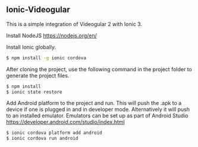 ## Ionic-Videogular

This is a simple integration of Videogular 2 with Ionic 3.

Install NodeJS
https://nodejs.org/en/

Install Ionic globally.
```bash
$ npm install -g ionic cordova
```

After cloning the project, use the following command in the project folder to generate the project files.
```bash
$ npm install
$ ionic state restore
```

Add Android platform to the project and run.  This will push the .apk to a device if one is plugged in and in developer mode.  Alternatively it will push to an installed emulator.  Emulators can be set up as part of Android Studio https://developer.android.com/studio/index.html
```bash
$ ionic cordova platform add android
$ ionic cordova run android
```